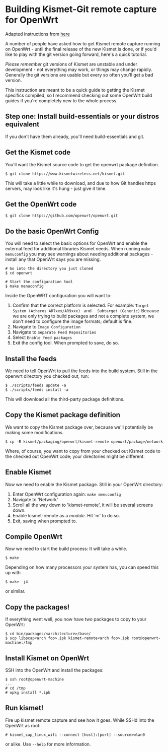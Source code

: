 # Building Kismet-Git remote capture for OpenWrt
Adapted instructions from [here](https://github.com/kismetwireless/kismet/blob/master/docs/howto/pineapple-tetra.md)

A number of people have asked how to get Kismet remote capture running on OpenWrt - until the final release of the new Kismet is done, or if you'd like to play with the git version going forward, here's a quick tutorial.

*Please remember* git versions of Kismet are unstable and under development - not everything may work, or things may change rapidly.  Generally the git versions are usable but every so often you'll get a bad version.

This instruction are meant to be a quick guide to getting the Kismet specifics compiled, so I recommend checking out some OpenWrt build guides if you're completely new to the whole process.

## Step one: Install build-essentials or your distros equivalent

If you don't have them already, you'll need build-essentials and git.

## Get the Kismet code

You'll want the Kismet source code to get the openwrt package definition.

```
$ git clone https://www.kismetwireless.net/kismet.git
```

This will take a little while to download, and due to how Git handles https servers, may look like it's hung - just give it time.

## Get the OpenWrt code

```
$ git clone https://github.com/openwrt/openwrt.git 
```

## Do the basic OpenWrt Config

You will need to select the basic options for OpenWrt and enable the external feed for additional libraries Kismet needs.  When running `make menuconfig` you may see warnings about needing additional packages - install any that OpenWrt says you are missing.

```
# Go into the directory you just cloned
$ cd openwrt

# Start the configuration tool
$ make menuconfig
```

Inside the OpenWRT configuration you will want to:

1. Confirm that the correct platform is selected. For example: 
   `Target System (Atheros AR7xxx/AR9xxx) `
   and
   `  Subtarget (Generic)`
   Because we are only trying to build packages and not a complete system, we don't need to configure the image formats; default is fine.
2. Navigate to `Image Configuration`
3. Navigate to `Separate Feed Repositories`
4. Select `Enable feed packages`
5. Exit the config tool.  When prompted to save, do so.

## Install the feeds

We need to tell OpenWrt to pull the feeds into the build system.  Still in the openwrt directory you checked out, run:

```
$ ./scripts/feeds update -a
$ ./scripts/feeds install -a
```

This will download all the third-party package definitions.

## Copy the Kismet package definition

We want to copy the Kismet package over, because we'll potentially be making some modifications.

```
$ cp -R kismet/packaging/openwrt/kismet-remote openwrt/package/network
```

Where, of course, you want to copy from your checked out Kismet code to the checked out OpenWrt code; your directories might be different.

## Enable Kismet

Now we need to enable the Kismet package.  Still in your OpenWrt directory:

1. Enter OpenWrt configuration again:  `make menuconfig`
2. Navigate to 'Network'
3. Scroll all the way down to 'kismet-remote', it will be several screens down.
4. Enable kismet-remote as a *module*.  Hit 'm' to do so.
5. Exit, saving when prompted to.

## Compile OpenWrt

Now we need to start the build process:  It will take a while.

```
$ make
```

Depending on how many processors your system has, you can speed this up with

```
$ make -j4
```

or similar.

## Copy the packages!

If everything went well, you now have two packages to copy to your OpenWrt:
```
$ cd bin/packages/<architecture>/base/
$ scp libpcap<arch foo>.ipk kismet-remote<arch foo>.ipk root@openwrt-machine:/tmp 
```
## Install Kismet on OpenWrt

SSH into the OpenWrt and install the packages:

```
$ ssh root@openwrt-machine
...
# cd /tmp
# opkg install *.ipk
```

## Run kismet!

Fire up kismet remote capture and see how it goes.  While SSHd into the OpenWrt as root:
```
# kismet_cap_linux_wifi --connect [host]:[port] --source=wlan0
```
or alike. Use `--help` for more information.

